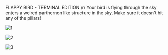 FLAPPY BIRD - TERMINAL EDITION \n
Your bird is flying through the sky enters a weired parthernon like structure in the sky,
Make sure it doesn't hit any of the pillars!

![1](https://github.com/Computer4062/c-programmes/assets/87608466/dea5f6bc-e9b7-41c1-bfed-1e7a60bd7b43)

![2](https://github.com/Computer4062/c-programmes/assets/87608466/863c2d4e-55be-4197-8124-154630aa27e8)

![3](https://github.com/Computer4062/c-programmes/assets/87608466/611cde88-11c1-4d68-8115-e4b6c7027a78)
